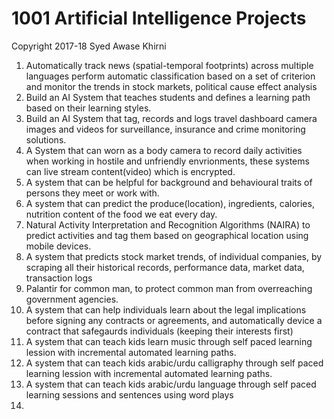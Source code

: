 # 1001 Artificial Intelligence Projects 
Copyright 2017-18 Syed Awase Khirni 
1. Automatically track news (spatial-temporal footprints) across multiple languages perform automatic classification based on a set of criterion and monitor the trends in stock markets, political cause effect analysis 
2. Build an AI System that teaches students and defines a learning path based on their learning styles. 
3. Build an AI System that tag, records and logs travel dashboard camera images and videos for surveillance, insurance and crime monitoring solutions. 
4. A System that can worn as a body camera to record daily activities when working in hostile and unfriendly envrionments, these systems can live stream content(video) which is encrypted. 
5. A system that can be helpful for background and behavioural traits of persons they meet or work with.
6. A system that can predict the produce(location), ingredients, calories, nutrition content of the food we eat every day. 
7. Natural Activity Interpretation and Recognition Algorithms (NAIRA) to predict activities and tag them based on geographical location using mobile devices. 
8. A system that predicts stock market trends, of individual companies, by scraping all their historical records, performance data, market data, transaction logs
9. Palantir for common man, to protect common man from overreaching government agencies. 
10. A system that can help individuals learn about the legal implications before signing any contracts or agreements, and automatically device a contract that safegaurds individuals (keeping their interests first)
11. A system that can teach kids learn music through self paced learning lession with incremental automated learning paths. 
12. A system that can teach kids arabic/urdu calligraphy through self paced learning lession with incremental automated learning paths.
13. A system that can teach kids arabic/urdu language through self paced learning sessions and sentences using word plays
14.


